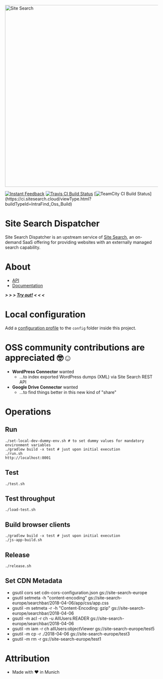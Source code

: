 <img src="https://api.sitesearch.cloud/theme/logo.png" alt="Site Search" width="600" style="max-width:100%;">

[![Instant Feedback](https://badges.gitter.im/gitterHQ/gitter.svg)](https://gitter.im/sitesearch/Lobby)
[![Travis CI Build Status](https://travis-ci.org/intrafind/if-sitesearch.svg)](https://travis-ci.org/intrafind/if-sitesearch)
[![TeamCity CI Build Status](https://ci.sitesearch.cloud/app/rest/builds/buildType(id:IntraFind_Oss_Build)/statusIcon)](https://ci.sitesearch.cloud/viewType.html?buildTypeId=IntraFind_Oss_Build)


Site Search Dispatcher
=
Site Search Dispatcher is an upstream service of [Site Search](https://api.sitesearch.cloud), 
an on-demand SaaS offering for providing websites with an externally managed search capability. 

# About

* [API](https://api.sitesearch.cloud/swagger-ui.html)
* [Documentation](https://github.com/intrafind/if-sitesearch/blob/master/docs/faq.md)
    
***> > > [Try out!](https://sitesearch.cloud/getting-started) < < <***    
    
# Local configuration

Add a [configuration profile](https://docs.spring.io/spring-boot/docs/current/reference/html/boot-features-external-config.html#boot-features-external-config-profile-specific-properties) 
to the `config` folder inside this project.   

# OSS community contributions are appreciated 🤓☺️ 

* **WordPress Connector** wanted
    * ...to index exported WordPress dumps (XML) via Site Search REST API  
* **Google Drive Connector** wanted
    * ...to find things better in this new kind of "share"

# Operations

## Run 
    ./set-local-dev-dummy-env.sh # to set dummy values for mandatory environment variables 
    ./gradlew build -x test # just upon initial execution 
    ./run.sh
    http://localhost:8001
    
## Test
    ./test.sh

## Test throughput
    ./load-test.sh

## Build browser clients
    ./gradlew build -x test # just upon initial execution
    ./js-app-build.sh

## Release
    ./release.sh
   
## Set CDN Metadata
* gsutil cors set cdn-cors-configuration.json gs://site-search-europe
* gsutil setmeta  -h "content-encoding"  gs://site-search-europe/searchbar/2018-04-06/app/css/app.css
* gsutil -m setmeta -r -h "Content-Encoding: gzip"  gs://site-search-europe/searchbar/2018-04-06
* gsutil -m acl -r ch -u AllUsers:READER gs://site-search-europe/searchbar/2018-04-06
* gsutil -m iam -r ch allUsers:objectViewer gs://site-search-europe/test5
* gsutil -m cp -r ./2018-04-06 gs://site-search-europe/test3
* gsutil -m rm -r gs://site-search-europe/test1
    
# Attribution
* Made with ♥ in Munich
